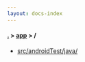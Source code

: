 ```yaml
---
layout: docs-index
---
```

#### [.](./../index) > [app](./index) > **/**

- [src/androidTest/java/](src/androidTest/java/)
